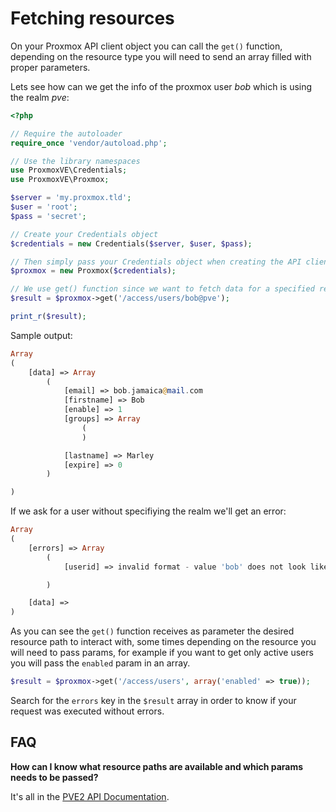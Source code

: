 Fetching resources
==================

On your Proxmox API client object you can call the `get()` function, depending on the resource type you will need to send an array filled with proper parameters.

Lets see how can we get the info of the proxmox user *bob* which is using the realm *pve*:

```php
<?php

// Require the autoloader
require_once 'vendor/autoload.php';

// Use the library namespaces
use ProxmoxVE\Credentials;
use ProxmoxVE\Proxmox;

$server = 'my.proxmox.tld';
$user = 'root';
$pass = 'secret';

// Create your Credentials object
$credentials = new Credentials($server, $user, $pass);

// Then simply pass your Credentials object when creating the API client object
$proxmox = new Proxmox($credentials);

// We use get() function since we want to fetch data for a specified resource
$result = $proxmox->get('/access/users/bob@pve');

print_r($result);
```

Sample output:

```php
Array
(
    [data] => Array
        (
            [email] => bob.jamaica@mail.com
            [firstname] => Bob
            [enable] => 1
            [groups] => Array
                (
                )

            [lastname] => Marley
            [expire] => 0
        )

)
```

If we ask for a user without specifiying the realm we'll get an error:

```php
Array
(
    [errors] => Array
        (
            [userid] => invalid format - value 'bob' does not look like a valid user name

        )

    [data] => 
)
```

As you can see the `get()` function receives as parameter the desired resource path to interact with, some times depending on the resource you will need to pass params, for example if you want to get only active users you will pass the `enabled` param in an array.

```php
$result = $proxmox->get('/access/users', array('enabled' => true));
```

Search for the `errors` key in the `$result` array in order to know if your request was executed without errors.

FAQ
---

**How can I know what resource paths are available and which params needs to be passed?**

It's all in the [PVE2 API Documentation](http://pve.proxmox.com/pve2-api-doc/).

